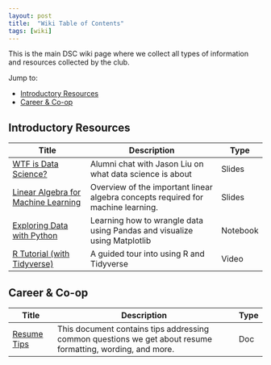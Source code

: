 ```yaml
---
layout: post
title:  "Wiki Table of Contents"
tags: [wiki]
---
```


This is the main DSC wiki page where we collect all types of information and resources collected by the club. 

Jump to:

* [Introductory Resources](#intro)
* [Career & Co-op](#career)

## Introductory Resources <a name="intro"></a>

| Title | Description | Type |
| ------------ | ----------- | ----|
|[WTF is Data Science?](https://docs.google.com/presentation/d/14chbbPMfqAKBaBL2BEJElRkunJw2ookPT3qgiySzMAk/edit#slide=id.p) | Alumni chat with Jason Liu on what data science is about | Slides|
|[Linear Algebra for Machine Learning](https://docs.google.com/presentation/d/1RjEIyeMtQjaIcZD8d66tBbla0KF6FiLgB_cdlP-2hmA)| Overview of the important linear algebra concepts required for machine learning.| Slides |
|[Exploring Data with Python](https://colab.research.google.com/drive/12ZEpATbWIabcUQvjm3cFXXqTMLRVuxl0?fbclid=IwAR1XZUYGi5g_gDOt5gBg7gApDvkRMYIa7eMMy60QZW0ZyASuPSpWSE5tPlU)| Learning how to wrangle data using Pandas and visualize using Matplotlib | Notebook |
|[R Tutorial (with Tidyverse)](https://www.facebook.com/uwdsc/videos/1630633836988657/)| A guided tour into using R and Tidyverse | Video |




## Career & Co-op <a name="career"></a>

| Title | Description | Type |
| ------------ | ----------- | --- |
|[Resume Tips](https://docs.google.com/document/d/1rIcPf0HxjhHT9nZPqRGgzvPDn1CoFBWDsfJ-jpbVQyw/edit?usp=sharing&fbclid=IwAR3pltykesMQgxbLE0do5QAQ8qRl1AHMouw9ZhpL4_vbZHsrpoQfC-EvchY)| This document contains tips addressing common questions we get about resume formatting, wording, and more. | Doc |
